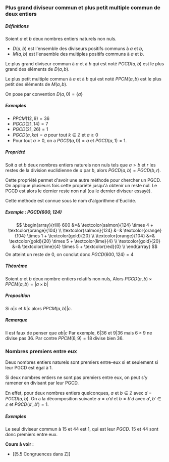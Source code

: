 ### Plus grand diviseur commun et plus petit multiple commun de deux entiers

##### Définitions

Soient $a$ et $b$ deux nombres entiers naturels non nuls.

- $D(a, b)$ est l'ensemble des diviseurs positifs communs à $a$ et $b$,
- $M(a, b)$ est l'ensemble des multiples positifs communs à $a$ et $b$.

Le plus grand diviseur commun à $a$ et à $b$ qui est noté $PGCD(a, b)$ est le plus grand des éléments de $D(a,b)$.

Le plus petit multiple commun à $a$ et à $b$ qui est noté $PPCM(a,b)$ est le plus petit des éléments de $M(a,b)$.

On pose par convention $D(a, 0) = \{a\}$
##### Exemples 

- $PPCM(12, 9) = 36$
- $PGCD(21, 14) = 7$
- $PGCD(21, 26) = 1$
- $PGCD(a, ka) = a$ pour tout $k \in \mathbb{Z}$ et $a \geq 0$
- Pour tout $a \geq 0$, on a $PGCD(a, 0) = a$ et $PGCD(a, 1) = 1$.

##### Propriété

Soit $a$ et $b$ deux nombres entiers naturels non nuls tels que $a > b$ et $r$ les restes de la division euclidienne de $a$ par $b$, alors $PGCD(a, b) = PGCD(b, r)$.

Cette propriété permet d'avoir une autre méthode pour chercher un PGCD. On applique plusieurs fois cette propriété jusqu'à obtenir un reste nul. Le PGCD est alors le dernier reste non nul (ou le dernier diviseur essayé).

Cette méthode est connue sous le nom d'algorithme d'Euclide.

##### Exemple : $PGCD(600, 124)$

$$
\begin{array}{rllll}
600 &=& \textcolor{salmon}{124} \times 4 + \textcolor{orange}{104} \\
\textcolor{salmon}{124} &=& \textcolor{orange}{104} \times 1 + \textcolor{gold}{20} \\
\textcolor{orange}{104} &=& \textcolor{gold}{20} \times 5 + \textcolor{lime}{4} \\
\textcolor{gold}{20} &=& \textcolor{lime}{4} \times 5 + \textcolor{red}{0} \\ 
\end{array}
$$
On atteint un reste de $0$, on conclut donc $PGCD(600, 124) = 4$

##### Théorème

Soient $a$ et $b$ deux nombre entiers relatifs non nuls, 
Alors $PGCD(a,b) \times PPCM(a,b) = |a\times b|$

##### Proposition

Si $a|c$ et $b |c$ alors $PPCM(a,b)|c$.

##### Remarque 

Il est faux de penser que $ab | c$
Par exemple, $6 | 36$ et $9 | 36$ mais $6 \times 9$ ne divise pas $36$.
Par contre $PPCM(6, 9) = 18$ divise bien $36$.

### Nombres premiers entre eux

Deux nombres entiers naturels sont premiers entre-eux si et seulement si leur PGCD est égal à 1.

Si deux nombres entiers ne sont pas premiers entre eux, on peut s'y ramener en divisant par leur PGCD.

En effet, pour deux nombres entiers quelconques, $a$ et $b \in \mathbb{Z}$ avec $d = PGCD(a,b)$. On a la décomposition suivante $a = a'd$ et $b = b'd$ avec $a', b' \in \mathbb{Z}$ et $PGCD(a',b') = 1$.

##### Exemples 

Le seul diviseur commun à 15 et 44 est 1, qui est leur $PGCD$. 15 et 44 sont donc premiers entre eux.

**Cours à voir :**
- [[5.5 Congruences dans Z]]